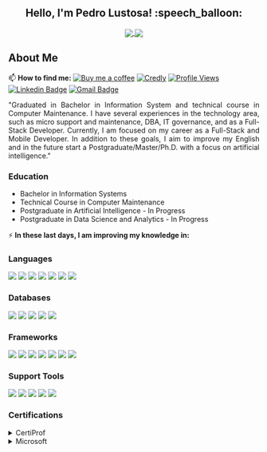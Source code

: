 <h2 align="center">Hello, I'm Pedro Lustosa! :speech_balloon:</h2>
<p align="center">
  <a href="https://github.com/Pedrolustosa/github-readme-stats">
    <img align="center" height="165" src="https://github-readme-stats.vercel.app/api?username=Pedrolustosa&theme=chartreuse-dark&show_icons=true"/>
  </a>
  <a href="https://github.com/Pedrolustosa/github-readme-stats">
    <img align="center" height="165" src="https://github-readme-stats.vercel.app/api/top-langs/?username=Pedrolustosa&&layout=compact&theme=chartreuse-dark"/>
  </a> 
</p>

## About Me
📫 **How to find me:** 
[![Buy me a coffee](https://img.shields.io/badge/Buy%20me%20a%20coffee-e17055?style=for-the-badge&logo=buy-me-a-coffee&logoColor=2C3A47)](https://www.buymeacoffee.com/pedrolustosa)
[![Credly](https://img.shields.io/badge/Credly-0073b1?style=for-the-badge&logo=credly&logoColor=white)](https://www.credly.com/users/pedrolustosaengineer)
[![Profile Views](https://komarev.com/ghpvc/?username=Pedrolustosa&style=for-the-badge&)](https://komarev.com/ghpvc/?username=Pedrolustosa)
[![Linkedin Badge](https://img.shields.io/badge/-Pedro%20Lustosa-0077B5?style=for-the-badge&logo=Linkedin&logoColor=white&link=https://www.linkedin.com/in/pedro-henrique-lustosa-e-silva-29b827144)](https://www.linkedin.com/in/pedro-henrique-lustosa-e-silva-29b827144) 
[![Gmail Badge](https://img.shields.io/badge/-pedroeternalss@gmail.com-D14836?style=for-the-badge&logo=Gmail&logoColor=white&link=mailto:pedroeternalss@gmail.com)](mailto:pedroeternalss@gmail.com)

<p align="justify">
  "Graduated in Bachelor in Information System and technical course in Computer Maintenance.
   I have several experiences in the technology area, such as micro support and maintenance, DBA, IT governance, and as a Full-Stack Developer. Currently, I am focused on my career as a Full-Stack and Mobile Developer. In addition to these goals, 
   I aim to improve my English and in the future start a Postgraduate/Master/Ph.D. with a focus on artificial intelligence."
</p>

### Education
- Bachelor in Information Systems
- Technical Course in Computer Maintenance
- Postgraduate in Artificial Intelligence - In Progress
- Postgraduate in Data Science and Analytics - In Progress

:zap: **In these last days, I am improving my knowledge in:**
### Languages
<p align="left">
  <img src="https://img.shields.io/badge/json-5E5C5C?style=for-the-badge&logo=json&logoColor=white">
  <img src="https://img.shields.io/badge/CSS3-1572B6?style=for-the-badge&logo=css3&logoColor=white">
  <img src="https://img.shields.io/badge/HTML5-E34F26?style=for-the-badge&logo=html5&logoColor=white">
  <img src="https://img.shields.io/badge/C%23-239120?style=for-the-badge&logo=c-sharp&logoColor=white">
  <img src="https://img.shields.io/badge/Python-FFD43B?style=for-the-badge&logo=python&logoColor=blue">
  <img src="https://img.shields.io/badge/JavaScript-F7DF1E?style=for-the-badge&logo=javascript&logoColor=black">
  <img src="https://img.shields.io/badge/TypeScript-007ACC?style=for-the-badge&logo=typescript&logoColor=white">
</p>

### Databases
<p align="left">
  <img src="https://img.shields.io/badge/Oracle-F80000?style=for-the-badge&logo=oracle&logoColor=black">
  <img src="https://img.shields.io/badge/SQLite-07405E?style=for-the-badge&logo=sqlite&logoColor=white">
  <img src="https://img.shields.io/badge/redis-%23DD0031.svg?&style=for-the-badge&logo=redis&logoColor=white">
  <img src="https://img.shields.io/badge/rabbitmq-%23FF6600.svg?&style=for-the-badge&logo=rabbitmq&logoColor=white">
  <img src="https://img.shields.io/badge/Microsoft%20SQL%20Sever-CC2927?style=for-the-badge&logo=microsoft%20sql%20server&logoColor=white">
</p>

### Frameworks
<p align="left">
  <img src="https://img.shields.io/badge/.NET-512BD4?style=for-the-badge&logo=dotnet&logoColor=white">
  <img src="https://img.shields.io/badge/React-20232A?style=for-the-badge&logo=react&logoColor=61DAFB">
  <img src="https://img.shields.io/badge/Angular-DD0031?style=for-the-badge&logo=angular&logoColor=white">
  <img src="https://img.shields.io/badge/Bootstrap-563D7C?style=for-the-badge&logo=bootstrap&logoColor=white">
  <img src="https://img.shields.io/badge/AngularJS-E23237?style=for-the-badge&logo=angularjs&logoColor=white">
  <img src="https://img.shields.io/badge/Xunit-2ECC71?style=for-the-badge&logo=visual%20studio&logoColor=white">
  <img src="https://img.shields.io/badge/JWT-000000?style=for-the-badge&logo=JSON%20web%20tokens&logoColor=white">
</p>

### Support Tools
<p align="left">
  <img src="https://img.shields.io/badge/Git-F05032?style=for-the-badge&logo=git&logoColor=white">
  <img src="https://img.shields.io/badge/Docker-2CA5E0?style=for-the-badge&logo=docker&logoColor=white">
  <img src="https://img.shields.io/badge/Visual_Studio-5C2D91?style=for-the-badge&logo=visual%20studio&logoColor=white">
  <img src="https://img.shields.io/badge/microsoft%20azure-0089D6?style=for-the-badge&logo=microsoft-azure&logoColor=white">
  <img src="https://img.shields.io/badge/Visual_Studio_Code-0078D4?style=for-the-badge&logo=visual%20studio%20code&logoColor=white">
</p>

### Certifications
<details>
  <summary>CertiProf</summary>
    <img src="images/fundamentos-na-lei-geral-de-protecao-de-dados-lgpdf.png" width="96px">
    <img src="images/kanban-essentials-professional-certificate-kepc.png" width="96px">
    <img src="images/lifelong-learning.png" width="96px">
    <img src="images/scrum-foundation-professional-certificate-sfpc.1.png" width="96px">
    <img src="images/remote-work-and-virtual-collaboration-professional-certificate-rwvcpc.png" width="96px">
</details>
<details>
  <summary>Microsoft</summary>
    <img src="images/mta-html5-application-development-fundamentals-certified-2022.png" width="96px">
    <img src="images/mta-introduction-to-programming-using-javascript-certified-2022.png" width="96px">
    <img src="images/mta-database-fundamentals-certified-2022.png" width="96px">
    <img src="images/mta-software-development-fundamentals-certified-2022.png" width="96px">
    <img src="images/mta-mobility-and-device-fundamentals-certified-2022.png" width="96px">
    <img src="images/mta-security-fundamentals-certified-2022.png" width="96px">
    <img src="images/mta-introduction-to-programming-using-html-and-css-certified-2021.png" width="96px">
    <img src="images/azure-data-fundamentals.png" width="96px">
    <img src="images/microsoft-certified-azure-fundamentals-2022.png" width="96px">
    <img src="images/microsoft-certified-security-compliance-and-identity-fundamentals.png" width="96px">
</details>
